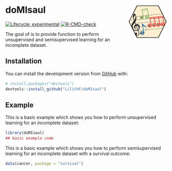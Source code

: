 
<!-- README.md is generated from README.Rmd. Please edit that file -->

# doMIsaul <img src='man/figures/logo.png' align="right" height="104" />

<!-- badges: start -->

[![Lifecycle:
experimental](https://img.shields.io/badge/lifecycle-experimental-orange.svg)](https://lifecycle.r-lib.org/articles/stages.html#experimental)
[![R-CMD-check](https://github.com/LilithF/doMIsaul/workflows/R-CMD-check/badge.svg)](https://github.com/LilithF/doMIsaul/actions)
<!-- badges: end -->

The goal of is to provide function to perform unsupervised and
semisupervised learning for an incomplete dataset.

## Installation

<!-- You can install the released version of doMIsaul from -->
<!-- [CRAN](https://CRAN.R-project.org) with: -->
<!-- ``` r -->
<!-- install.packages("doMIsaul") -->
<!-- ``` -->

You can install the development version from
[GitHub](https://github.com/) with:

``` r
# install.packages("devtools")
devtools::install_github("LilithF/doMIsaul")
```

## Example

This is a basic example which shows you how to perform unsupervised
learning for an incomplete dataset:

``` r
library(doMIsaul)
## basic example code
```

This is a basic example which shows you how to perform semisupervised
learning for an incomplete dataset with a survival outcome:

``` r
data(cancer, package = "survival")
```

<!-- You'll still need to render `README.Rmd` regularly, to keep `README.md` up-to-date. `devtools::build_readme()` is handy for this. You could also use GitHub Actions to re-render `README.Rmd` every time you push. An example workflow can be found here: <https://github.com/r-lib/actions/tree/master/examples>. -->
<!-- In that case, don't forget to commit and push the resulting figure files, so they display on GitHub and CRAN. -->

